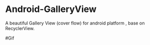 # Android-GalleryView
A beautiful Gallery View (cover flow) for android platform , base on RecyclerView.

#Gif